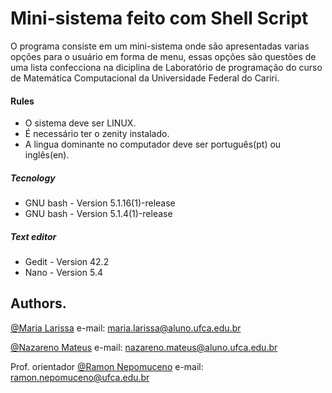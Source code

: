 # Mini-sistema feito com Shell Script

O programa consiste em um mini-sistema onde são apresentadas varias opções para o usuário em forma de menu, essas opções são questões de uma lista confecciona na diciplina de Laboratório de programação do curso de Matemática Computacional da Universidade Federal do Cariri.

#### **Rules**
* O sistema deve ser LINUX.
* É necessário ter o zenity instalado.
* A lingua dominante no computador deve ser português(pt) ou inglês(en).


##### **Tecnology**
 * GNU bash - Version 5.1.16(1)-release
 * GNU bash - Version 5.1.4(1)-release


##### **Text editor**
* Gedit - Version 42.2
* Nano - Version 5.4


## Authors.

 [@Maria Larissa](https://github.com/maria-larissa)
 e-mail: maria.larissa@aluno.ufca.edu.br
 
 
 [@Nazareno Mateus](https://github.com/nazamath)
 e-mail: nazareno.mateus@aluno.ufca.edu.br 


 Prof. orientador [@Ramon Nepomuceno](https://github.com/ramonn76)
 e-mail: ramon.nepomuceno@ufca.edu.br  

